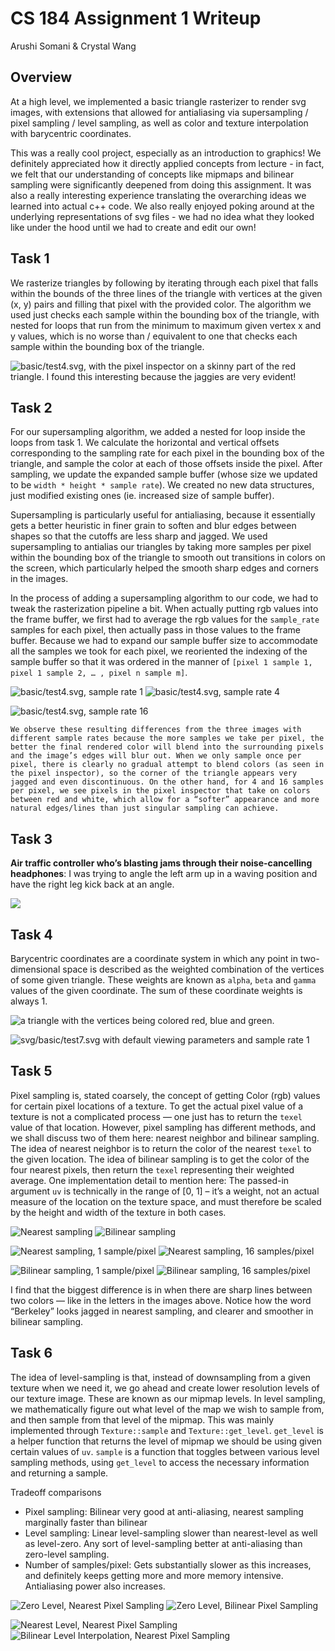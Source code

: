# CS 184 Assignment 1 Writeup
Arushi Somani & Crystal Wang

## Overview

At a high level, we implemented a basic triangle rasterizer to render svg images, with extensions that allowed for antialiasing via supersampling / pixel sampling / level sampling, as well as color and texture interpolation with barycentric coordinates.

This was a really cool project, especially as an introduction to graphics! We definitely appreciated how it directly applied concepts from lecture - in fact, we felt that our understanding of concepts like mipmaps and bilinear sampling were significantly deepened from doing this assignment. It was also a really interesting experience translating the overarching ideas we learned into actual c++ code. We also really enjoyed poking around at the underlying representations of svg files - we had no idea what they looked like under the hood until we had to create and edit our own! 


## Task 1 

We rasterize triangles by following by iterating through each pixel that falls within the bounds of the three lines of the triangle with vertices at the given (x, y) pairs and filling that pixel with the provided color. The algorithm we used just checks each sample within the bounding box of the triangle, with nested for loops that run from the minimum to maximum given vertex x and y values, which is no worse than / equivalent to one that checks each sample within the bounding box of the triangle.

![basic/test4.svg, with the pixel inspector on a skinny part of the red triangle. I found this interesting because the jaggies are very evident!](https://paper-attachments.dropbox.com/s_31E418C4698438C0F670A15712DF85A5C1A9B10DA0219BC3DD8DB1B1EAFA3459_1644958112027_screenshot_2-15_12-45-27.png)



## Task 2 

For our supersampling algorithm, we added a nested for loop inside the loops from task 1. We calculate the horizontal and vertical offsets corresponding to the sampling rate for each pixel in the bounding box of the triangle, and sample the color at each of those offsets inside the pixel. After sampling, we update the expanded sample buffer (whose size we updated to be `width * height * sample rate`). We created no new data structures, just modified existing ones (ie. increased size of sample buffer).

Supersampling is particularly useful for antialiasing, because it essentially gets a better heuristic in finer grain to soften and blur edges between shapes so that the cutoffs are less sharp and jagged. We used supersampling to antialias our triangles by taking more samples per pixel within the bounding box of the triangle to smooth out transitions in colors on the screen, which particularly helped the smooth sharp edges and corners in the images.

In the process of adding a supersampling algorithm to our code, we had to tweak the rasterization pipeline a bit. When actually putting rgb values into the frame buffer, we first had to average the rgb values for the `sample_rate` samples for each pixel, then actually pass in those values to the frame buffer. Because we had to expand our sample buffer size to accommodate all the samples we took for each pixel, we reoriented the indexing of the sample buffer so that it was ordered in the manner of `[pixel 1 sample 1, pixel 1 sample 2, … , pixel n sample m]`.

![basic/test4.svg, sample rate 1](https://paper-attachments.dropbox.com/s_31E418C4698438C0F670A15712DF85A5C1A9B10DA0219BC3DD8DB1B1EAFA3459_1644958146878_screenshot_2-15_12-45-42.png)
![basic/test4.svg, sample rate 4](https://paper-attachments.dropbox.com/s_31E418C4698438C0F670A15712DF85A5C1A9B10DA0219BC3DD8DB1B1EAFA3459_1644958146885_screenshot_2-15_12-45-54.png)

![basic/test4.svg, sample rate 16](https://paper-attachments.dropbox.com/s_31E418C4698438C0F670A15712DF85A5C1A9B10DA0219BC3DD8DB1B1EAFA3459_1644958146897_screenshot_2-15_12-46-6.png)

    We observe these resulting differences from the three images with different sample rates because the more samples we take per pixel, the better the final rendered color will blend into the surrounding pixels and the image’s edges will blur out. When we only sample once per pixel, there is clearly no gradual attempt to blend colors (as seen in the pixel inspector), so the corner of the triangle appears very jagged and even discontinuous. On the other hand, for 4 and 16 samples per pixel, we see pixels in the pixel inspector that take on colors between red and white, which allow for a “softer” appearance and more natural edges/lines than just singular sampling can achieve.


## Task 3 

**Air traffic controller who’s blasting jams through their noise-cancelling headphones**: I was trying to angle the left arm up in a waving position and have the right leg kick back at an angle.

![](https://paper-attachments.dropbox.com/s_31E418C4698438C0F670A15712DF85A5C1A9B10DA0219BC3DD8DB1B1EAFA3459_1644959234402_screenshot_2-15_13-6-58.png)



## Task 4

Barycentric coordinates are a coordinate system in which any point in two-dimensional space is described as the weighted combination of the vertices of some given triangle. These weights are known as `alpha`, `beta` and `gamma` values of the given coordinate. The sum of these coordinate weights is always 1.


![a triangle with the vertices being colored red, blue and green.](https://paper-attachments.dropbox.com/s_FC80D83E19746C4E16342D2040CF0C3495191F5DA077DCA476BE82EB85BF720F_1644967235933_screenshot_2-15_15-20-26.png)

![svg/basic/test7.svg with default viewing parameters and sample rate 1](https://paper-attachments.dropbox.com/s_31E418C4698438C0F670A15712DF85A5C1A9B10DA0219BC3DD8DB1B1EAFA3459_1644959340731_screenshot_2-15_13-8-40.png)



## Task 5

Pixel sampling is, stated coarsely, the concept of getting Color (rgb) values for certain pixel locations of a texture. To get the actual pixel value of a texture is not a complicated process — one just has to return the `texel` value of that location. However, pixel sampling has different methods, and we shall discuss two of them here: nearest neighbor and bilinear sampling. The idea of nearest neighbor is to return the color of the nearest `texel` to the given location. The idea of bilinear sampling is to get the color of the four nearest pixels, then return the `texel` representing their weighted average. One implementation detail to mention here: The passed-in argument `uv` is technically in the range of [0, 1] – it’s a weight, not an actual measure of the location on the texture space, and must therefore be scaled by the height and width of the texture in both cases.

![Nearest sampling](https://paper-attachments.dropbox.com/s_FC80D83E19746C4E16342D2040CF0C3495191F5DA077DCA476BE82EB85BF720F_1644964924895_screenshot_2-15_14-35-5.png)
![Bilinear sampling](https://paper-attachments.dropbox.com/s_FC80D83E19746C4E16342D2040CF0C3495191F5DA077DCA476BE82EB85BF720F_1644964924914_screenshot_2-15_14-41-14.png)



![Nearest sampling, 1 sample/pixel](https://paper-attachments.dropbox.com/s_FC80D83E19746C4E16342D2040CF0C3495191F5DA077DCA476BE82EB85BF720F_1644965020032_screenshot_2-15_14-43-1.png)
![Nearest sampling, 16 samples/pixel](https://paper-attachments.dropbox.com/s_FC80D83E19746C4E16342D2040CF0C3495191F5DA077DCA476BE82EB85BF720F_1644965020055_screenshot_2-15_14-43-16.png)

![Bilinear sampling, 1 sample/pixel](https://paper-attachments.dropbox.com/s_FC80D83E19746C4E16342D2040CF0C3495191F5DA077DCA476BE82EB85BF720F_1644965020083_screenshot_2-15_14-43-6.png)
![Bilinear sampling, 16 samples/pixel](https://paper-attachments.dropbox.com/s_FC80D83E19746C4E16342D2040CF0C3495191F5DA077DCA476BE82EB85BF720F_1644965020103_screenshot_2-15_14-43-23.png)


I find that the biggest difference is in when there are sharp lines between two colors — like in the letters in the images above. Notice how the word “Berkeley” looks jagged in nearest sampling, and clearer and smoother in bilinear sampling.


## Task 6 

The idea of level-sampling is that, instead of downsampling from a given texture when we need it, we go ahead and create lower resolution levels of our texture image. These are known as our mipmap levels. In level sampling, we mathematically figure out what level of the map we wish to sample from, and then sample from that level of the mipmap. This was mainly implemented through `Texture::sample` and `Texture::get_level`.  `get_level` is a helper function that returns the level of mipmap we should be using given certain values of `uv`. `sample` is a function that toggles between various level sampling methods, using `get_level` to access the necessary information and returning a sample.

Tradeoff comparisons

- Pixel sampling: Bilinear very good at anti-aliasing, nearest sampling marginally faster than bilinear
- Level sampling: Linear level-sampling slower than nearest-level as well as level-zero. Any sort of level-sampling better at anti-aliasing than zero-level sampling.
- Number of samples/pixel: Gets substantially slower as this increases, and definitely keeps getting more and more memory intensive. Antialiasing power also increases.



![Zero Level, Nearest Pixel Sampling](https://paper-attachments.dropbox.com/s_31E418C4698438C0F670A15712DF85A5C1A9B10DA0219BC3DD8DB1B1EAFA3459_1644969778613_screenshot_2-15_16-0-50.png)
![Zero Level, Bilinear Pixel Sampling](https://paper-attachments.dropbox.com/s_31E418C4698438C0F670A15712DF85A5C1A9B10DA0219BC3DD8DB1B1EAFA3459_1644969811807_screenshot_2-15_16-0-54.png)

![Nearest Level, Nearest Pixel Sampling](https://paper-attachments.dropbox.com/s_31E418C4698438C0F670A15712DF85A5C1A9B10DA0219BC3DD8DB1B1EAFA3459_1644969822372_screenshot_2-15_16-1-8.png)
![Bilinear Level Interpolation, Nearest Pixel Sampling](https://paper-attachments.dropbox.com/s_31E418C4698438C0F670A15712DF85A5C1A9B10DA0219BC3DD8DB1B1EAFA3459_1644969837791_screenshot_2-15_16-1-15.png)



